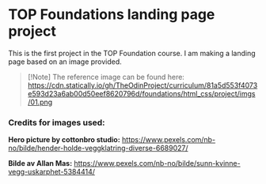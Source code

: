 # TOP Foundations landing page project

This is the first project in the TOP Foundation course. I am making a landing page based on an image provided.

> [!Note] The reference image can be found here: https://cdn.statically.io/gh/TheOdinProject/curriculum/81a5d553f4073e593d23a6ab00d50eef8620796d/foundations/html_css/project/imgs/01.png

### Credits for images used:

**Hero picture by cottonbro studio:** https://www.pexels.com/nb-no/bilde/hender-holde-veggklatring-diverse-6689027/

**Bilde av Allan Mas:** https://www.pexels.com/nb-no/bilde/sunn-kvinne-vegg-uskarphet-5384414/
